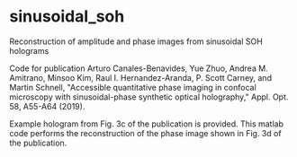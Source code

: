 # sinusoidal_soh
Reconstruction of amplitude and phase images from sinusoidal SOH holograms

Code for publication Arturo Canales-Benavides, Yue Zhuo, Andrea M. Amitrano, Minsoo Kim, Raul I. Hernandez-Aranda, P. Scott Carney, and Martin Schnell, "Accessible quantitative phase imaging in confocal microscopy with sinusoidal-phase synthetic optical holography," Appl. Opt. 58, A55-A64 (2019).

Example hologram from Fig. 3c of the publication is provided. This matlab code performs the reconstruction of the phase image shown in Fig. 3d of the publication. 
